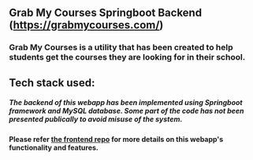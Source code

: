 ## Grab My Courses Springboot Backend (https://grabmycourses.com/)

### Grab My Courses is a utility that has been created to help students get the courses they are looking for in their school. 

## Tech stack used:
##### The backend of this webapp has been implemented using Springboot framework and MySQL database. Some part of the code has not been presented publically to avoid misuse of the system.

#### Please refer [the frontend repo](https://github.com/grabmycourses/grab-my-courses-frontend#problem-statement) for more details on this webapp's functionality and features.
